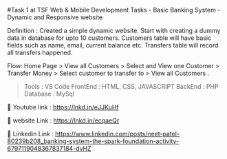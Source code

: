 #Task 1 at TSF 
Web & Mobile Development Tasks - Basic Banking System - Dynamic and Responsive website

Definition : Created a simple dynamic website. Start with creating a dummy data in database for upto 10 customers. Customers table will have basic fields such as name, email, current balance etc. Transfers table will record all transfers happened.

Flow: Home Page > View all Customers > Select and View one Customer > Transfer Money > Select customer to transfer to > View all Customers .

> Tools : VS Code
> FrontEnd : HTML, CSS, JAVASCRIPT
> BackEnd : PHP
> Database : MySql

🔗 Youtube link : 
https://lnkd.in/eJJKuHf

🔗 website Link :
https://lnkd.in/ecqaeQr

🔗 Linkedin Link :
https://www.linkedin.com/posts/neet-patel-80239b208_banking-system-the-spark-foundation-activity-6797119048367837184-dvHZ
